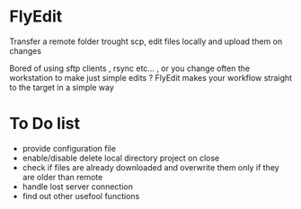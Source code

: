 # FlyEdit
Transfer a remote folder trought scp, edit files locally and upload them on changes

Bored of using sftp clients , rsync etc... , or you change often the workstation to make just simple edits  ?
FlyEdit makes your workflow straight to the target in a simple way


# To Do list

  - provide configuration file
  - enable/disable delete local directory project on close
  - check if files are already downloaded and overwrite them only if they are older than remote
  - handle lost server connection
  - find out other usefool functions
